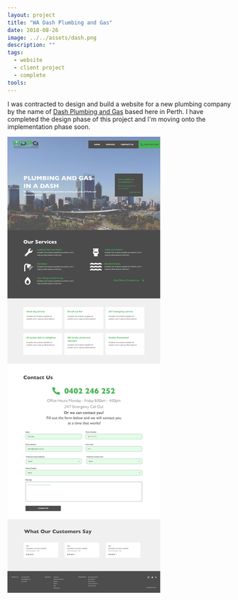 ```yaml
---
layout: project
title: "WA Dash Plumbing and Gas"
date: 2018-08-26
image: ../../assets/dash.png
description: ""
tags:
  - website
  - client project
  - complete
tools:
---
```


I was contracted to design and build a website for a new plumbing company by the name of [Dash Plumbing and Gas](www.wadash.com.au) based here in Perth. I have completed the design phase of this project and I'm moving onto the implementation phase soon.

<img src="./Homepage.png"/>
